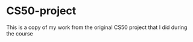 # CS50-project

This is a copy of my work from the original CS50 project that I did during the course

